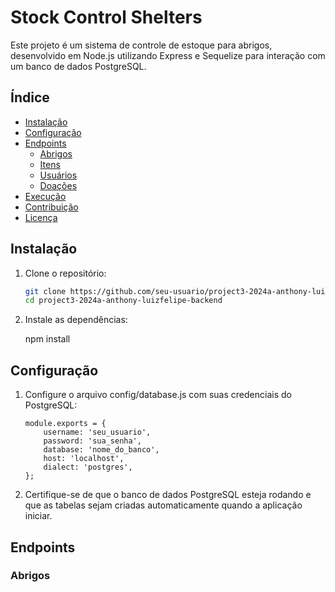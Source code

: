 # Stock Control Shelters

Este projeto é um sistema de controle de estoque para abrigos, desenvolvido em Node.js utilizando Express e Sequelize para interação com um banco de dados PostgreSQL.

## Índice

- [Instalação](#instalação)
- [Configuração](#configuração)
- [Endpoints](#endpoints)
  - [Abrigos](#abrigos)
  - [Itens](#itens)
  - [Usuários](#usuários)
  - [Doações](#doações)
- [Execução](#execução)
- [Contribuição](#contribuição)
- [Licença](#licença)

## Instalação

1. Clone o repositório:
   ```bash
   git clone https://github.com/seu-usuario/project3-2024a-anthony-luizfelipe-backend.git
   cd project3-2024a-anthony-luizfelipe-backend

2. Instale as dependências:

   npm install

## Configuração 

1. Configure o arquivo config/database.js com suas credenciais do PostgreSQL:

    ```
    module.exports = {
        username: 'seu_usuario',
        password: 'sua_senha',
        database: 'nome_do_banco',
        host: 'localhost',
        dialect: 'postgres',
    };

3. Certifique-se de que o banco de dados PostgreSQL esteja rodando e que as tabelas sejam criadas automaticamente quando a aplicação iniciar.

## Endpoints

### Abrigos















